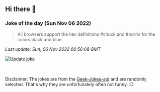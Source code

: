 ## Hi there 👋

### Joke of the day (Sun Nov 06 2022)
<!-- joke -->
>All browsers support the hex definitions #chuck and #norris for the colors black and blue.
<!-- /joke -->

*Last update: Sun, 06 Nov 2022 00:56:08 GMT*

[![Update joke](https://github.com/nclskfm/nclskfm/actions/workflows/joke.yml/badge.svg)](https://github.com/nclskfm/nclskfm/actions/workflows/joke.yml)

<br><br>
Disclaimer: The jokes are from the [Geek-Jokes-api](https://github.com/sameerkumar18/geek-joke-api) and are randomly selected. That's why they are unfortunately often not funny. :D
